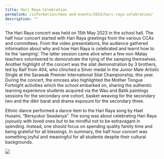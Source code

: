 ```yaml
---
title: Hari Raya Celebration
permalink: /information/news-and-events/2023/hari-raya-celebration/
description: ""
---
```

<p>The Hari Raya concert was held on 15th May 2023 in the school hall. The half hour concert started with Hari Raya greetings from the various CCAs and committees. From the video presentations, the audience gathered information about why and how Hari Raya is celebrated and learnt how to tie the ‘samping’. The latter session came alive when a few non-Malay teachers volunteered to demonstrate the tying of the samping themselves. Another highlight of the concert was the silat demonstration by 3 brothers, led by  Raif from 404, who clinched a Silver medal in the Junior Male Artistic Single at the Sarawak Premier International Silat Championship, this year. During the concert, the emcees also highlighted the Mother Tongue Fortnight activities which the school embarked on, sharing the authentic learning experience students acquired via the Wau and Batik paintings sessions for the secondary one cohort, basket weaving for the secondary two and the dikir barat and drama exposure for the secondary three. 

Ethnic dance performed a dance item to the Hari Raya song by Hael Husaini, “Bersyukur Seadanya”. The song was about celebrating Hari Raya joyously with loved ones but to be mindful not to be extravagant in spending. Instead, one should focus on spending quality family time and being grateful for all blessings. In summary, the half hour concert was something joyful and meaningful for all students despite their cultural backgrounds.  </p>



<img src="/images/Events/2023/Hari Raya/hari raya collage.png">
